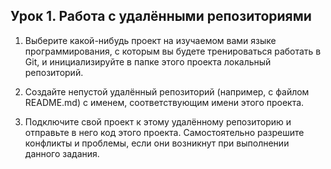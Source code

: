 ## Урок 1. Работа с удалёнными репозиториями

1. Выберите какой-нибудь проект на изучаемом вами языке программирования, с которым вы будете тренироваться работать в Git, и инициализируйте в папке этого проекта локальный репозиторий.

2. Создайте непустой удалённый репозиторий (например, с файлом README.md) с именем, соответствующим имени этого проекта.

3. Подключите свой проект к этому удалённому репозиторию и отправьте в него код этого проекта. Самостоятельно разрешите конфликты и проблемы, если они возникнут при выполнении данного задания.